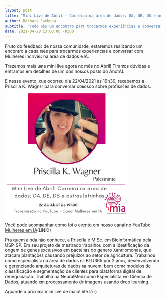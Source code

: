 ```yaml
---
layout: post
title: "Mini Live de Abril - Carreira na área de dados: DA, DE, DS e outras letrinhas"
author: Bárbara Barbosa
subtitle: "Todo mês um encontro para trocarmos experiências e conversar com Mulheres incríveis na área de dados e IA. Vem com a gente!"
date: 2021-04-28 13:00:00 -0300
---
```


Fruto do feedback de nossa comunidade, estaremos realizando um encontro a cada mês para trocarmos experiências e conversar com Mulheres incríveis na área de dados e IA.

Trazemos mais uma mini live agora no mês no Abril! Tiramos dúvidas e entramos em detalhes de um dos nossos posts do AnotAI.

E nesse evento, que ocorreu dia 22/04/2021 às 19h30, recebemos a Priscilla K. Wagner para conversar conosco sobre profissões de dados.

<img src="https://github.com/mulheres-em-ia/mulheres-em-ia.github.io/blob/a686c13704fa04193fc518977fddc07bb07a6fc2/img/mini_live_abr_21.jpg" alt="Post Mini Live" width="400"/>

Você pode acompanhar como foi o evento em nosso canal no YouTube: [Mulheres em IA](https://www.youtube.com/watch?v=EhrYP0l-RFE)(LINK!)

Pra quem ainda não conhece, a Priscilla é M.Sc. em Bioinformática pela USP-SP. Em seu projeto de mestrado trabalhou com a identificação da origem de genes exclusivos em bactérias do gênero Xanthomonas, que atacam plantações causando prejuízos ao setor de agricultura. Trabalhou como especialista na área de dados na BLU365 por 2 anos, desenvolvendo e gerenciando arquiteturas de dados na nuvem, bem como modelos de classificação e segmentação de clientes para plataforma digital de renegociação. Trabalha na NeuralMed como Especialista em Ciência de Dados, atuando em processamento de imagens usando deep learning.

Aguarde a próxima mini live de maio! Até lá :)
